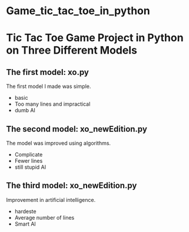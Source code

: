# Game_tic_tac_toe_in_python
<h1>Tic Tac Toe Game Project in Python on Three Different Models</h1>
<h2>The first model: xo.py</h2>
<p>The first model I made was simple.</p>
<ul>
  <li>basic</li>
  <li>Too many lines and impractical</li>
  <li>dumb AI</li>
</ul>

<h2>The second model: xo_newEdition.py</h2>
<p>The model was improved using algorithms.</p>
<ul>
  <li>Complicate</li>
  <li>Fewer lines</li>
  <li>still stupid AI</li>
</ul>

<h2>The third model: xo_newEdition.py</h2>
<p>Improvement in artificial intelligence.</p>
<ul>
  <li>hardeste</li>
  <li>Average number of lines</li>
  <li>Smart AI</li>
</ul>
